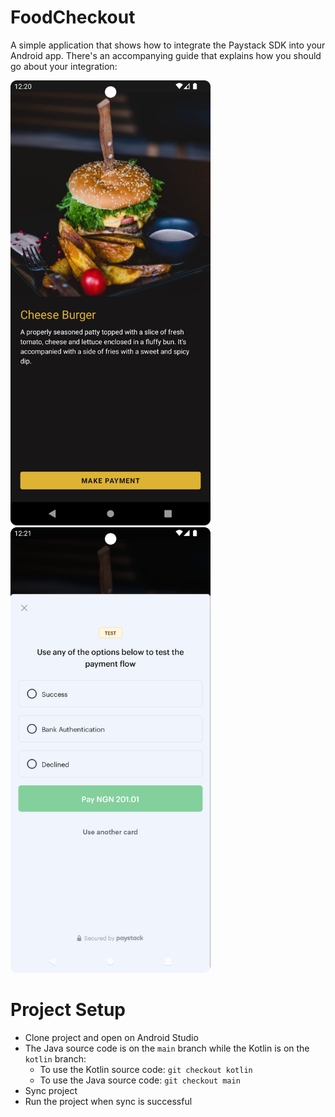 # FoodCheckout
A simple application that shows how to integrate the Paystack SDK into your Android app. There's an
accompanying guide that explains how you should go about your integration:

<div float="left">
    <img src="./screenshots/main-screen.png" width="320" />
    <img src="./screenshots/payment-sheet.png" width="320" />
</div>


# Project Setup
- Clone project and open on Android Studio
- The Java source code is on the `main` branch while the Kotlin is on the `kotlin` branch:
    - To use the Kotlin source code: `git checkout kotlin`
    - To use the Java source code: `git checkout main`
- Sync project
- Run the project when sync is successful